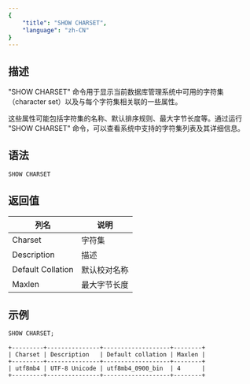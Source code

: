 ```yaml
---
{
    "title": "SHOW CHARSET",
    "language": "zh-CN"
}
---
```


<!--
Licensed to the Apache Software Foundation (ASF) under one
or more contributor license agreements.  See the NOTICE file
distributed with this work for additional information
regarding copyright ownership.  The ASF licenses this file
to you under the Apache License, Version 2.0 (the
"License"); you may not use this file except in compliance
with the License.  You may obtain a copy of the License at

  http://www.apache.org/licenses/LICENSE-2.0

Unless required by applicable law or agreed to in writing,
software distributed under the License is distributed on an
"AS IS" BASIS, WITHOUT WARRANTIES OR CONDITIONS OF ANY
KIND, either express or implied.  See the License for the
specific language governing permissions and limitations
under the License.
-->

## 描述

"SHOW CHARSET" 命令用于显示当前数据库管理系统中可用的字符集（character set）以及与每个字符集相关联的一些属性。

这些属性可能包括字符集的名称、默认排序规则、最大字节长度等。通过运行 "SHOW CHARSET" 命令，可以查看系统中支持的字符集列表及其详细信息。

## 语法
```sql
SHOW CHARSET
```

## 返回值
| 列名 | 说明 |
| -- | -- |
| Charset | 字符集 |
| Description | 描述 |
| Default Collation | 默认校对名称 |
| Maxlen | 最大字节长度 |

## 示例

```sql
SHOW CHARSET;
```

```text
+---------+---------------+-------------------+--------+
| Charset | Description   | Default collation | Maxlen |
+---------+---------------+-------------------+--------+
| utf8mb4 | UTF-8 Unicode | utf8mb4_0900_bin  | 4      |
+---------+---------------+-------------------+--------+
```

